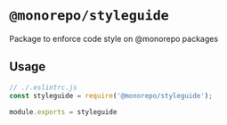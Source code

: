 # `@monorepo/styleguide`

Package to enforce code style on @monorepo packages

## Usage

```javascript
// ./.eslintrc.js
const styleguide = require('@monorepo/styleguide');

module.exports = styleguide
```
